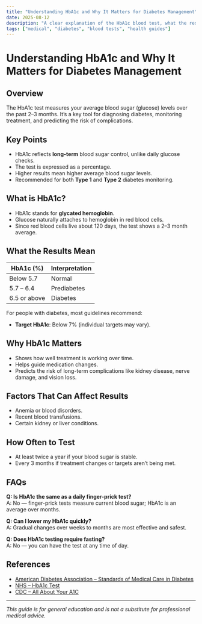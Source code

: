 ```yaml
---
title: "Understanding HbA1c and Why It Matters for Diabetes Management"
date: 2025-08-12
description: "A clear explanation of the HbA1c blood test, what the results mean, and how it helps manage diabetes."
tags: ["medical", "diabetes", "blood tests", "health guides"]
---
```


# Understanding HbA1c and Why It Matters for Diabetes Management

## Overview
The HbA1c test measures your average blood sugar (glucose) levels over the past 2–3 months. It’s a key tool for diagnosing diabetes, monitoring treatment, and predicting the risk of complications.

## Key Points
- HbA1c reflects **long-term** blood sugar control, unlike daily glucose checks.
- The test is expressed as a percentage.
- Higher results mean higher average blood sugar levels.
- Recommended for both **Type 1** and **Type 2** diabetes monitoring.

## What is HbA1c?
- HbA1c stands for **glycated hemoglobin**.
- Glucose naturally attaches to hemoglobin in red blood cells.
- Since red blood cells live about 120 days, the test shows a 2–3 month average.

## What the Results Mean
| HbA1c (%) | Interpretation |
|-----------|---------------|
| Below 5.7 | Normal |
| 5.7 – 6.4 | Prediabetes |
| 6.5 or above | Diabetes |

For people with diabetes, most guidelines recommend:
- **Target HbA1c**: Below 7% (individual targets may vary).

## Why HbA1c Matters
- Shows how well treatment is working over time.
- Helps guide medication changes.
- Predicts the risk of long-term complications like kidney disease, nerve damage, and vision loss.

## Factors That Can Affect Results
- Anemia or blood disorders.
- Recent blood transfusions.
- Certain kidney or liver conditions.

## How Often to Test
- At least twice a year if your blood sugar is stable.
- Every 3 months if treatment changes or targets aren’t being met.

## FAQs

**Q: Is HbA1c the same as a daily finger-prick test?**  
A: No — finger-prick tests measure current blood sugar; HbA1c is an average over months.

**Q: Can I lower my HbA1c quickly?**  
A: Gradual changes over weeks to months are most effective and safest.

**Q: Does HbA1c testing require fasting?**  
A: No — you can have the test at any time of day.

## References
- [American Diabetes Association – Standards of Medical Care in Diabetes](https://diabetes.org/diabetes/a1c)  
- [NHS – HbA1c Test](https://www.nhs.uk/conditions/hba1c-test/)  
- [CDC – All About Your A1C](https://www.cdc.gov/diabetes/managing/managing-blood-sugar/a1c.html)  

---

*This guide is for general education and is not a substitute for professional medical advice.*
